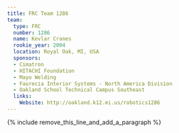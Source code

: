 ```yaml
---
title: FRC Team 1286
team:
  type: FRC
  number: 1286
  name: Kevlar Cranes
  rookie_year: 2004
  location: Royal Oak, MI, USA
  sponsors:
  - Cimatron
  - HITACHI Foundation
  - Mayo Welding
  - Faurecia Interior Systems - North America Division
  - Oakland School Technical Campus Southeast
  links:
    Website: http://oakland.k12.mi.us/robotics1286
---
```


{% include remove_this_line_and_add_a_paragraph %}
